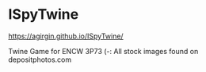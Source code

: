 # ISpyTwine
https://agirgin.github.io/ISpyTwine/


Twine Game for ENCW 3P73 (-:
All stock images found on depositphotos.com
